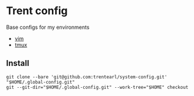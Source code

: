 # Trent config

Base configs for my environments
* [vim](.vimrc)
* [tmux](.tmux.conf)

## Install

```
git clone --bare 'git@github.com:trentearl/system-config.git' "$HOME/.global-config.git"
git --git-dir="$HOME/.global-config.git" --work-tree="$HOME" checkout
```

